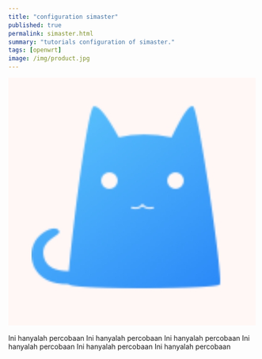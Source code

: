 ```yaml
---
title: "configuration simaster"
published: true
permalink: simaster.html
summary: "tutorials configuration of simaster."
tags: [openwrt]
image: /img/product.jpg
---
```


![configuration openwrt](/img/product.jpg)

Ini hanyalah percobaan
Ini hanyalah percobaan
Ini hanyalah percobaan
Ini hanyalah percobaan
Ini hanyalah percobaan
Ini hanyalah percobaan
